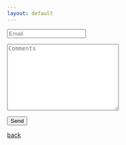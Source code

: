```yaml
---
layout: default
---
```


<!-- modify this form HTML and place wherever you want your form -->
<form action="https://formspree.io/f/mzbovlja" method="POST">
        <p><input type="email" name="email" rows="01" cols="30" placeholder="Email" required></p>
        <p><textarea name="message" rows="10" cols="30" placeholder="Comments" required></textarea></p>
        <p><button type="submit">Send</button></p>
</form>

[back](./)
